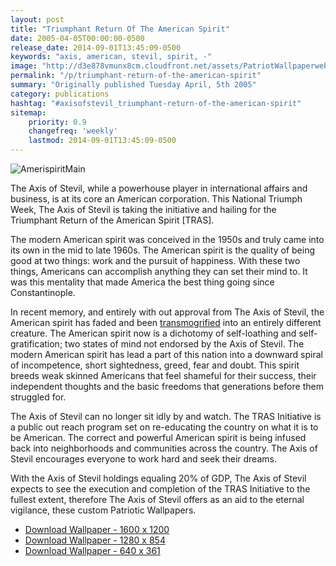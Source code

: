```yaml
---
layout: post
title: "Triumphant Return Of The American Spirit"
date: 2005-04-05T00:00:00-0500
release_date: 2014-09-01T13:45:09-0500
keywords: "axis, american, stevil, spirit, -"
image: "http://d3e878vmunx8cm.cloudfront.net/assets/PatriotWallpaperweb.jpg"
permalink: "/p/triumphant-return-of-the-american-spirit"
summary: "Originally published Tuesday April, 5th 2005"
category: publications
hashtag: "#axisofstevil_triumphant-return-of-the-american-spirit"
sitemap:
    priority: 0.9
    changefreq: 'weekly'
    lastmod: 2014-09-01T13:45:09-0500
---
```


[id_1]: http://d3e878vmunx8cm.cloudfront.net/assets/PatriotWallpaperweb.jpg "AmerispiritMain"
![AmerispiritMain][id_1]

The Axis of Stevil, while a powerhouse player in international affairs and business, is at its core an American corporation. This National Triumph Week, The Axis of Stevil is taking the initiative and hailing for the Triumphant Return of the American Spirit [TRAS].

The modern American spirit was conceived in the 1950s and truly came into its own in the mid to late 1960s. The American spirit is the quality of being good at two things: work and the pursuit of happiness. With these two things, Americans can accomplish anything they can set their mind to. It was this mentality that made America the best thing going since Constantinople.

In recent memory, and entirely with out approval from The Axis of Stevil, the American spirit has faded and been [transmogrified](http://d3e878vmunx8cm.cloudfront.net/assets/transmogrifier.gif "transmogrified") into an entirely different creature. The American spirit now is a dichotomy of self-loathing and self-gratification; two states of mind not endorsed by the Axis of Stevil. The modern American spirit has lead a part of this nation into a downward spiral of incompetence, short sightedness, greed, fear and doubt. This spirit breeds weak skinned Americans that feel shameful for their success, their independent thoughts and the basic freedoms that generations before them struggled for.

The Axis of Stevil can no longer sit idly by and watch. The TRAS Initiative is a public out reach program set on re-educating the country on what it is to be American. The correct and powerful American spirit is being infused back into neighborhoods and communities across the country. The Axis of Stevil encourages everyone to work hard and seek their dreams.

With the Axis of Stevil holdings equaling 20% of GDP, The Axis of Stevil expects to see the execution and completion of the TRAS Initiative to the fullest extent, therefore The Axis of Stevil offers as an aid to the eternal vigilance, these custom Patriotic Wallpapers.

- [Download Wallpaper - 1600 x 1200](http://d3e878vmunx8cm.cloudfront.net/assets/PatriotWallpaper1600x1200.jpg)
- [Download Wallpaper - 1280 x 854](http://d3e878vmunx8cm.cloudfront.net/assets/PatriotWallpaper1280x854.jpg)
- [Download Wallpaper - 640 x 361](http://d3e878vmunx8cm.cloudfront.net/assets/PatriotWallpaper640x361.jpg)

